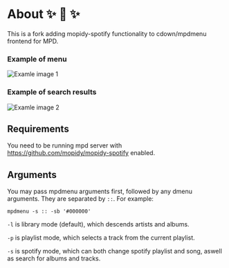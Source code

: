 # About :sparkles: :camel: :sparkles:
This is a fork adding mopidy-spotify functionality to cdown/mpdmenu frontend for MPD.

### Example of menu
![Examle image 1](http://god.e-grotto.faith/mpd1.png)

### Example of search results
![Examle image 2](http://god.e-grotto.faith/mpd2.png)



## Requirements
You need to be running mpd server with https://github.com/mopidy/mopidy-spotify enabled.

## Arguments

You may pass mpdmenu arguments first, followed by any dmenu arguments. They are separated by `::`. For example:

    mpdmenu -s :: -sb '#000000'

`-l` is library mode (default), which descends artists and albums. 

`-p` is playlist mode, which selects a track from the current playlist.

`-s` is spotify mode, which can both change spotify playlist and song, aswell as search for albums and tracks.


